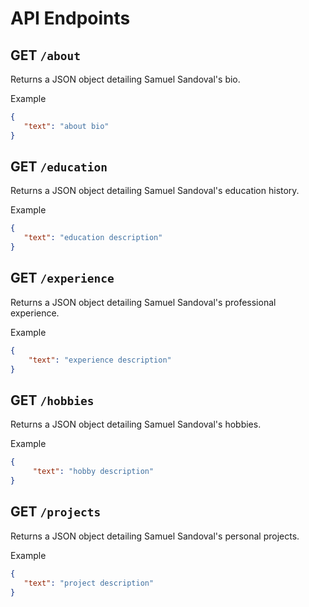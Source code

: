 # API Endpoints

## GET `/about`

Returns a JSON object detailing Samuel Sandoval's bio.

Example
```json
{
   "text": "about bio"
}
```

## GET `/education`

Returns a JSON object detailing Samuel Sandoval's education history.

Example
```json
{
   "text": "education description"
}
```
## GET `/experience`

Returns a JSON object detailing Samuel Sandoval's professional experience.

Example
```json
{
    "text": "experience description"
}
```
## GET `/hobbies`

Returns a JSON object detailing Samuel Sandoval's hobbies.

Example
```json
{
     "text": "hobby description"
}
```
## GET `/projects`

Returns a JSON object detailing Samuel Sandoval's personal projects.

Example
```json
{
   "text": "project description"
}
```
